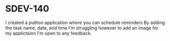 # SDEV-140
I created a puthon application where you can schedule reminders 
By adding the task name, date, and time 
I'm struggling however to add an image for my applictaion
I'm open to any feedback.
